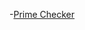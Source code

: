 -[Prime Checker](https://github.com/grishmabhandare/java-programs-/blob/main/6c_PrimeCheckServlet/prime%20or%20not%20(1).png)

